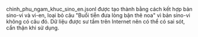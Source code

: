 chinh_phu_ngam_khuc_sino_en.jsonl được tạo thành bằng cách kết hợp bản sino-vi và vi-en, loại bỏ câu "Buổi tiễn đưa lòng bận thê noa" vì bản sino-vi không có câu đó. Dữ liệu được sư tầm trên Internet nên có thể có sai sót, cẩn thận khi sử dụng.
